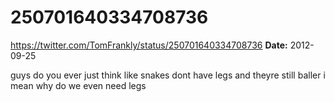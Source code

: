 # 250701640334708736
https://twitter.com/TomFrankly/status/250701640334708736
**Date:** 2012-09-25

guys do you ever just think like snakes dont have legs and theyre still baller i mean why do we even need legs
